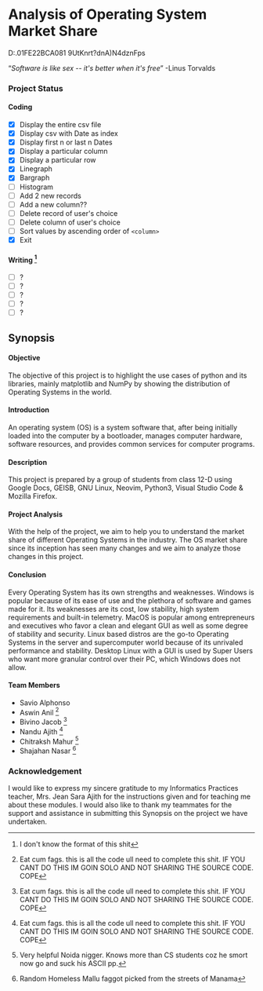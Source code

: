 # Analysis of Operating System Market Share

D:\.01FE22BCA081
9UtKnrt?dnA)N4dznFps

“*Software is like sex -- it's better when it's free*” -Linus Torvalds

### Project Status

#### Coding

- [x] Display the entire csv file
- [x] Display csv with Date as index
- [x] Display first n or last n Dates
- [x] Display a particular column
- [x] Display a particular row
- [x] Linegraph 
- [x] Bargraph
- [ ] Histogram
- [ ] Add 2 new records
- [ ] Add a new column??
- [ ] Delete record of user's choice
- [ ] Delete column of user's choice
- [ ] Sort values by ascending order of `<column>`
- [x] Exit

#### Writing [^1]

- [ ] ? 
- [ ] ? 
- [ ] ? 
- [ ] ? 
- [ ] ? 

## Synopsis

#### Objective
The objective of this project is to highlight the use cases of python and its
libraries, mainly matplotlib and NumPy by showing the distribution of
Operating Systems in the world.

#### Introduction
An operating system (OS) is a system software that, after being initially
loaded into the computer by a bootloader, manages computer hardware,
software resources, and provides common services for computer programs.

#### Description
This project is prepared by a group of students from class 12-D using Google
Docs, GEISB, GNU Linux, Neovim, Python3, Visual Studio Code & Mozilla Firefox.

#### Project Analysis
With the help of the project, we aim to help you to understand the market
share of different Operating Systems in the industry. The OS market share
since its inception has seen many changes and we aim to analyze those
changes in this project.

#### Conclusion
Every Operating System has its own strengths and weaknesses.
Windows is popular because of its ease of use and the plethora of software
and games made for it. Its weaknesses are its cost, low stability, high system
requirements and built-in telemetry.
MacOS is popular among entrepreneurs and executives who favor a clean
and elegant GUI as well as some degree of stability and security.
Linux based distros are the go-to Operating Systems in the server and
supercomputer world because of its unrivaled performance and stability.
Desktop Linux with a GUI is used by Super Users who want more granular
control over their PC, which Windows does not allow.

#### Team Members
- Savio Alphonso
- Aswin Anil [^2]
- Bivino Jacob [^2]
- Nandu Ajith [^2]
- Chitraksh Mahur [^3]
- Shajahan Nasar [^4]

### Acknowledgement
I would like to express my sincere gratitude to my Informatics Practices
teacher, Mrs. Jean Sara Ajith for the instructions given and for teaching me
about these modules. I would also like to thank my teammates for the support
and assistance in submitting this Synopsis on the project we have
undertaken.


[^1]: I don't know the format of this shit
[^2]: Eat cum fags. this is all the code ull need to complete this shit. IF YOU CANT DO THIS IM GOIN SOLO AND NOT SHARING THE SOURCE CODE. COPE
[^3]: Very helpful Noida nigger. Knows more than CS students coz he smort now go and suck his ASCII pp.
[^4]: Random Homeless Mallu faggot picked from the streets of Manama
